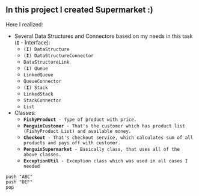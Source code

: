 In this project I created Supermarket :)
--
Here I realized:
<ul>
<li>Several Data Structures and Connectors based on my needs in this task (<code><strong>I</strong></code> - Interface):
  <ul>
  <li><code>(<strong>I</strong>) DataStructure</code></li>
  <li><code>(<strong>I</strong>) DataStructureConnector</code></li>
  <li><code>DataStructureLink</code></li>
  <li><code>(<strong>I</strong>) Queue</code></li>
  <li><code>LinkedQueue</code></li>
  <li><code>QueueConnector</code></li>
  <li><code>(<strong>I</strong>) Stack</code></li>
  <li><code>LinkedStack</code></li>
  <li><code>StackConnector</code></li>
  <li><code>List</code></li>
  </ul></li>
  
<li>Classes:
<ul>
  <li><code><strong>FishyProduct</strong> - Type of product with price.</code></li>
  <li><code><strong>PenguinCustomer</strong> - That's the customer which has product list (FishyProduct List) and available money.</code></li>
  <li><code><strong>Checkout</strong> - That's checkout service, which calculates sum of all products and pays off with customer.</code></li>
  <li><code><strong>PenguinSupermarket</strong> - Basically class, that uses all of the above classes.</code></li>
  <li><code><strong>ExceptionUtil</strong> - Exception class which was used in all cases I needed</code></li>
  </ul></li>
</ul>  



<pre><code><span>push</span> <span>"ABC"</span>
<span>push</span> <span>"DEF"</span>
<span>pop</span></code>
